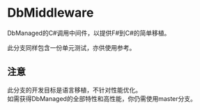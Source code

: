 # DbMiddleware

DbManaged的C#调用中间件，以提供F#到C#的简单移植。

此分支同样包含一份单元测试，亦供使用参考。

## 注意

此分支的开发目标是语言移植，不针对性能优化。  
如需获得DbManaged的全部特性和高性能，你仍需使用master分支。
